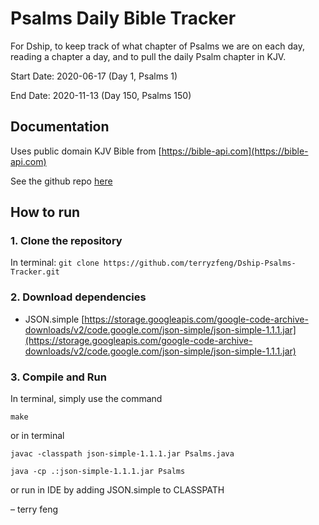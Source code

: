 # Psalms Daily Bible Tracker
For Dship, to keep track of what chapter of Psalms we are on each day, 
reading a chapter a day, and to pull the daily Psalm chapter in KJV.

Start Date: 2020-06-17 (Day 1, Psalms 1)

End Date: 2020-11-13 (Day 150, Psalms 150)

## Documentation
Uses public domain KJV Bible from [https://bible-api.com](https://bible-api.com)

See the github repo [here](https://github.com/seven1m/bible_api)

## How to run
### 1. Clone the repository
   In terminal: `git clone https://github.com/terryzfeng/Dship-Psalms-Tracker.git`
### 2. Download dependencies
   - JSON.simple [https://storage.googleapis.com/google-code-archive-downloads/v2/code.google.com/json-simple/json-simple-1.1.1.jar](https://storage.googleapis.com/google-code-archive-downloads/v2/code.google.com/json-simple/json-simple-1.1.1.jar)

### 3. Compile and Run

   In terminal, simply use the command
    
   `make`
    
   or in terminal
    
    javac -classpath json-simple-1.1.1.jar Psalms.java
   
    java -cp .:json-simple-1.1.1.jar Psalms
    
   or run in IDE by adding JSON.simple to CLASSPATH

&ndash; terry feng
